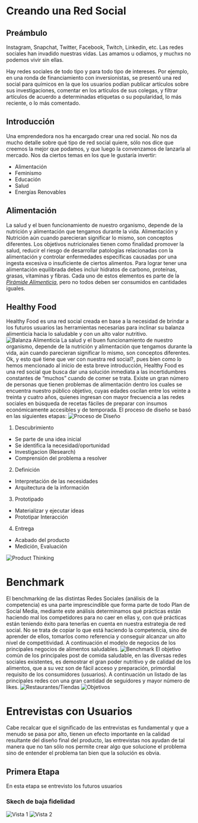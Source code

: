 # Creando una Red Social

## Preámbulo

Instagram, Snapchat, Twitter, Facebook, Twitch, Linkedin, etc. Las redes
sociales han invadido nuestras vidas. Las amamos u odiamos, y muchxs no podemos
vivir sin ellas.

Hay redes sociales de todo tipo y para todo tipo de intereses. Por ejemplo,
en una ronda de financiamiento con inversionistas, se presentó una red social
para químicos en la que los usuarios podían publicar artículos sobre sus
investigaciones, comentar en los artículos de sus colegas, y filtrar artículos
de acuerdo a determinadas etiquetas o su popularidad, lo más reciente, o lo
más comentado.

## Introducción

Una emprendedora nos ha encargado crear una red social. No nos da mucho detalle
sobre qué tipo de red social quiere, sólo nos dice que creemos la mejor que
podamos, y que luego la convenzamos de lanzarla al mercado. Nos da ciertos temas
en los que le gustaría invertir:

* Alimentación
* Feminismo
* Educación
* Salud
* Energías Renovables

## Alimentación

La salud y el buen funcionamiento de nuestro organismo, depende de la nutrición y alimentación que tengamos durante la vida. Alimentación y Nutrición aún cuando parecieran significar lo mismo, son conceptos diferentes.
Los objetivos nutricionales tienen como finalidad promover la salud, reducir el riesgo de desarrollar patologías relacionadas con la alimentación y controlar enfermedades específicas causadas por una ingesta excesiva o insuficiente de ciertos alimentos.
Para lograr tener una alimentación equilibrada debes incluir hidratos de carbono, proteínas, grasas, vitaminas y fibras. Cada uno de estos elementos es parte de la [_Pirámide Alimenticia_](https://do1pouckcwxot.cloudfront.net/mexico/uploads/2018/02/17162821/piramide1.jpg), pero no todos deben ser consumidos en cantidades iguales.

## Healthy Food

Healthy Food es una red social creada en base a la necesidad de brindar a los futuros usuarios las herramientas necesarias para inclinar su balanza alimenticia hacia lo saludable y con un alto valor nutritivo.
![Balanza Alimenticia](dist/img/balanza.png)
La salud y el buen funcionamiento de nuestro organismo, depende de la nutrición y alimentación que tengamos durante la vida, aún cuando parecieran significar lo mismo, son conceptos diferentes.
Ok, y esto qué tiene que ver con nuestra red social?, pues bien como lo hemos mencionado al inicio de esta breve introducción, Healthy Food es una red social que busca dar una solución inmediata a las incertidumbres constantes de “muchos” cuando de comer se trata. Existe un gran número de personas que tienen problemas de alimentación dentro los cuales se encuentra nuestro público objetivo, cuyas edades oscilan entre los veinte a treinta y cuatro años, quienes ingresan con mayor frecuencia a las redes sociales en búsqueda de recetas fáciles de preparar con insumos económicamente accesibles y de temporada.
El proceso de diseño se basó en las siguientes etapas:
![Proceso de Diseño](dist/img/Captura.PNG)

1. Descubrimiento
* Se parte de una idea inicial
* Se identifica la necesidad/oportunidad
* Investigacion (Research)
* Comprensión del problema a resolver

2. Definición
* Interpretación de las necesidades
* Arquitectura de la información

3. Prototipado
* Materializar y ejecutar ideas
* Prototipar Interacción

4. Entrega
* Acabado del producto
* Medición, Evaluación

![Product Thinking](dist/img/ProductThinking.png)

# Benchmark
El benchmarking de las distintas Redes Sociales (análisis de la competencia) es una parte imprescindible que forma parte de todo Plan de Social Media, mediante este análisis determinamos qué prácticas están haciendo mal los competidores para no caer en ellas y, con qué prácticas están teniendo éxito para tenerlas en cuenta en nuestra estrategia de red social. No se trata de copiar lo que está haciendo la competencia, sino de aprender de ellos, tomarlos como referencia y conseguir alcanzar un alto nivel de competitividad.  A continuación el modelo de negocios de los principales negocios de alimentos saludables.
![Benchmark](dist/img/Lienzo.png)
El objetivo común de los principales post de comida saludable, en las diversas redes sociales existentes, es demostrar el gran poder nutritivo y de calidad de los alimentos, que a su vez son de fácil acceso y preparación, primordial requisito de los consumidores (usuarios). A continuación un listado de las principales redes con una gran cantidad de seguidores y mayor número de likes.
![Restaurantes/Tiendas](dist/img/Cuadro.png)
![Objetivos](dist/img/Objetivo.PNG)

# Entrevistas con Usuarios
Cabe recalcar que el significado de las entrevistas es fundamental y que a menudo se pasa por alto, tienen un efecto importante en la calidad resultante del diseño final del producto, las entrevistas nos ayudan de tal manera que no tan sólo nos permite crear algo que solucione el problema sino de entender el problema tan bien que la solución es obvia. 

## Primera Etapa
En esta etapa se entrevisto los futuros usuarios 

### Skech de baja fidelidad

![Vista 1](dist/img/skech1.jpg)
![Vista 2](dist/img/skech2.jpg)

